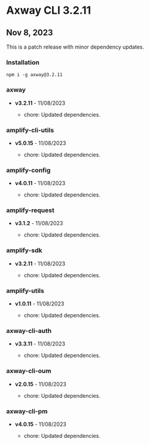 # Axway CLI 3.2.11

## Nov 8, 2023

This is a patch release with minor dependency updates.

### Installation

```
npm i -g axway@3.2.11
```

### axway

- **v3.2.11** - 11/08/2023

  - chore: Updated dependencies.

### amplify-cli-utils

- **v5.0.15** - 11/08/2023

  - chore: Updated dependencies.

### amplify-config

- **v4.0.11** - 11/08/2023

  - chore: Updated dependencies.

### amplify-request

- **v3.1.2** - 11/08/2023

  - chore: Updated dependencies.

### amplify-sdk

- **v3.2.11** - 11/08/2023

  - chore: Updated dependencies.

### amplify-utils

- **v1.0.11** - 11/08/2023

  - chore: Updated dependencies.

### axway-cli-auth

- **v3.3.11** - 11/08/2023

  - chore: Updated dependencies.

### axway-cli-oum

- **v2.0.15** - 11/08/2023

  - chore: Updated dependencies.

### axway-cli-pm

- **v4.0.15** - 11/08/2023

  - chore: Updated dependencies.
